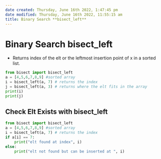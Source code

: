 ```yaml
---
date created: Thursday, June 16th 2022, 1:47:45 pm
date modified: Thursday, June 16th 2022, 11:55:15 am
title: Binary Search **bisect_left**
---
```

# Binary Search **bisect_left**

- Returns index of the elt or the leftmost insertion point of x in a sorted list.

```python
from bisect import bisect_left
a = [4,5,6,7,8,9] #sorted array
i = bisect_left(a, 7) # returns the index
j = bisect_left(a, 3) # returns where the elt fits in the array
print(i)
print(j)
```

## Check Elt Exists with bisect_left

```python
from bisect import bisect_left
a = [4,5,6,7,8,9] #sorted array
i = bisect_left(a, 7) # returns the index
if a[i] == 7:
	print("elt found at index", i)
else:
	print("elt not found but can be inserted at ", i)
```
